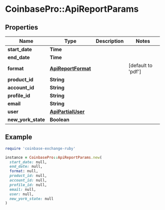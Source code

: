 # CoinbasePro::ApiReportParams

## Properties

| Name | Type | Description | Notes |
| ---- | ---- | ----------- | ----- |
| **start_date** | **Time** |  |  |
| **end_date** | **Time** |  |  |
| **format** | [**ApiReportFormat**](ApiReportFormat.md) |  | [default to &#39;pdf&#39;] |
| **product_id** | **String** |  |  |
| **account_id** | **String** |  |  |
| **profile_id** | **String** |  |  |
| **email** | **String** |  |  |
| **user** | [**ApiPartialUser**](ApiPartialUser.md) |  |  |
| **new_york_state** | **Boolean** |  |  |

## Example

```ruby
require 'coinbase-exchange-ruby'

instance = CoinbasePro::ApiReportParams.new(
  start_date: null,
  end_date: null,
  format: null,
  product_id: null,
  account_id: null,
  profile_id: null,
  email: null,
  user: null,
  new_york_state: null
)
```

